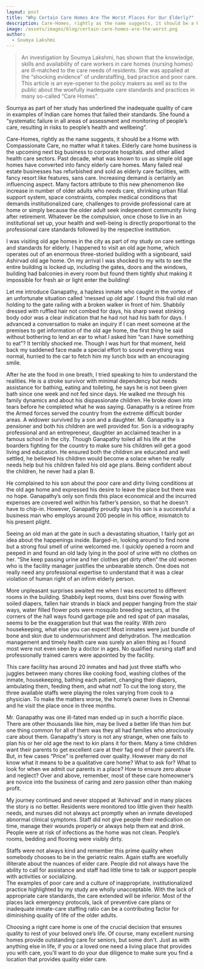 ```yaml
---
layout: post
title: "Why Certain Care Homes Are The Worst Places For Our Elderly?"
description: Care-Homes, rightly as the name suggests, it should be a Home with Compassionate Care, no matter what it takes. Elderly care home business is the upcoming next big business to corporate hospitals.
image: /assets/images/blog/certain-care-homes-are-the-worst.png
author:
  - Soumya Lakshmi
---
```


> An investigation by Soumya Lakshmi, has shown that the knowledge, skills and availability of care workers in care homes (nursing homes) are ill-matched to the care needs of residents. She was appalled at the “shocking evidence” of understaffing, bad practice and poor care. This article is an eye-opener to the policy makers as well as to the public about the  woefully inadequate care standards and practices in many so-called “Care Homes”.

Soumya as part of her study has underlined the inadequate quality of care in examples of Indian care homes that failed their standards. She found a “systematic failure in all areas of assessment and monitoring of people’s care, resulting in risks to people’s health and wellbeing”. 
 
 
Care-Homes, rightly as the name suggests, it should be a Home with Compassionate Care, no matter what it takes. Elderly care home business is the upcoming next big business to corporate hospitals. and other allied  health care sectors. Past decade, what was known to us as simple old age homes have converted into fancy elderly care homes. Many failed real estate businesses has refurbished and sold as elderly care facilities, with fancy resort like features, sans care. Increasing demand is certainly an influencing aspect. Many factors attribute to this new phenomenon like increase in number of older adults who needs care, shrinking urban filial support system, space constraints, complex medical conditions that demands institutionalized care, challenges to provide professional care at home or simply because the older adult seek independent community living after retirement. Whatever be the compulsion, once chose to live in an institutional set up, your health and well-being is directly proportional to the professional care standards followed by the respective institution.  
 
I was visiting old age homes in the city as part of my study on care settings and standards for elderly. I happened to visit an old age home, which operates out of an enormous three-storied building with a signboard, said Ashirvad old age home.  On my arrival I was shocked to my wits to see the entire building is locked up, including the gates, doors and the windows, building had balconies in every room but found them tightly shut making it impossible for fresh air or light enter the building!  
 
Let me introduce Ganapathy, a hapless inmate who caught in the vortex of an unfortunate situation called ‘messed up old age’.  I found this frail old man holding to the gate railing with a broken walker in front of him. Shabbily dressed with ruffled hair not combed for days, his sharp sweat stinking body odor was a clear indication that he had not had his bath for days. I advanced a conversation to make an inquiry if I can meet someone at the premises to get information of the old age home, the first thing he said without bothering to lend an ear to what I asked him “can I have something to eat”? It terribly shocked me. Though I was hurt for that moment, held back my saddened face made a special effort to sound everything was normal, hurried to the car to fetch him my lunch box with an encouraging smile.  
 
After he ate the food in one breath, I tried speaking to him to understand the realities. He is a stroke survivor with minimal dependency but needs assistance for bathing, eating and toileting, he says he is not been given bath since one week and not fed since days. He walked me through his family dynamics and about his dispassionate children. He broke down into tears before he completed what he was saying. Ganapathy is a retiree from the Armed forces served the country from the extreme difficult border areas. A widower survived by a son and a daughter. Mr. Ganapathy is a pensioner and both his children are well provided for. Son is a videography professional and an entrepreneur, daughter an acclaimed teacher in a famous school in the city. Though Ganapathy toiled all his life at the boarders fighting for the country to make sure his children will get a good living and education. He ensured both the children are educated and well settled, he believed his children would become a solace when he really needs help but his children failed his old age plans. Being confident about the children, he never had a plan B. 
 
He complained to his son about the poor care and dirty living conditions at the old age home and expressed his desire to leave the place but there was no hope. Ganapathy’s only son finds this place economical and the incurred expenses are covered well within his father’s pension, so that he doesn't have to chip-in. However, Ganapathy proudly says his son is a  successful a business man who employs around 200 people in his office, mismatch to his present plight.  
 
Seeing an old man at the gate in such a devastating situation, I fairly got an idea about the happenings inside. Barged-in, looking around to find none but a strong foul smell of urine welcomed me. I quickly opened a room and peeped in and found an old lady lying in the pool of urine with no clothes on her. “She keep passing urine and her clothes get dirty often” the old women who is the facility manager justifies the unbearable stench. One does not really need any professional expertise to understand that it was a clear violation of human right of an infirm elderly person.  
 
More unpleasant surprises awaited me when I was escorted to different rooms in the building. Shabbily kept rooms, dust bins over flowing with soiled diapers, fallen hair strands in black and pepper hanging from the stair ways, water filled flower pots were mosquito breeding sectors, at the corners of the hall ways found garbage pile and red spat of pan masalas, seems to be the exaggeration but that was the reality. With zero housekeeping, what else you can expect! Most inmates were just bundle of bone and skin due to undernourishment and dehydration. The medication management and timely health care was surely an alien thing as I found most were not even seen by a doctor in ages.  No qualified nursing staff and professionally trained carers were appointed by the facility. 
 
This care facility has around 20 inmates and had just three staffs who juggles between many chores like cooking food, washing clothes of the inmate, housekeeping, bathing each patient, changing their diapers, ambulating them, feeding them, and what not!  To cut the long story, the three available staffs were playing the roles varying from cook to a physician. To make the matters worse, the home’s owner lives in Chennai and he visit the place once in three months. 
 
Mr. Ganapathy was one ill-fated man ended up in such a horrific place. There are other thousands like him, may be lived a better life than him but one thing common for all of them was they all had families who atrociously care about them. Ganapathy's story is not any strange, when one fails to plan his or her old age the next to kin plans it for them. Many a time children want their parents to get excellent care at their fag end of their parent’s life. But, in few cases “Price” is preferred over quality. However many do not know what it means to be a qualitative care home? What to ask for? What to look for when we admit our parents in a place? How to ensure zero abuse and neglect? Over and above, remember, most of these care homeowner’s are novice into the business of caring and zero passion other than making profit.  
 
My journey continued and never stopped at ‘Ashirvad’ and in many places the story is no better. Residents were monitored too little given their health needs, and nurses did not always act promptly when an inmate developed abnormal clinical symptoms. Staff did not give people their medication on time, manage their wounds properly or always help them eat and drink. People were at risk of infections as the home was not clean. People’s rooms, bedding and flooring were visibly dirty. 
 
 
 
Staffs were not always kind and remember this prime quality when somebody chooses to be in the geriatric realm. Again staffs are woefully illiterate about the nuances of elder care. People did not always have the ability to call for assistance and staff had little time to talk or support people with activities or socializing.   
The examples of poor care and a culture of inappropriate, institutionalized practice highlighted by my study are wholly unacceptable.  With the lack of appropriate care standards, the care extended will be inferior. Most of the places lack emergency protocols, lack of preventive care plans or inadequate inmate-care staffing ratio can be a contributing factor for diminishing quality of life of the older adults.  
 
Choosing a right care home is one of the crucial decision that ensures quality to rest of your beloved one’s life. Of course, many excellent nursing homes provide outstanding care for seniors, but some don't. Just as with anything else in life, if you or a loved one need a living place that provides you with care, you'll want to do your due diligence to make sure you find a location that provides quality elder care.  
 
 
 